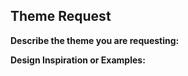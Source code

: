 ## Theme Request

**Describe the theme you are requesting:**

<!-- Provide a clear and concise description of the theme you would like to request. Include details such as color schemes, style preferences, or any specific elements you want incorporated. -->

**Design Inspiration or Examples:**

<!-- If possible, provide links to designs or examples that inspire the theme you're requesting. This can include websites, color palettes, or specific design elements. -->
